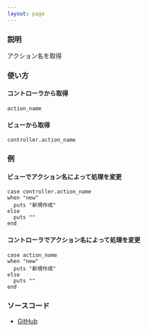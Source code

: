 ```yaml
---
layout: page
---
```

### 説明
アクション名を取得

### 使い方
#### コントローラから取得
    action_name

#### ビューから取得
    controller.action_name

### 例
#### ビューでアクション名によって処理を変更
    case controller.action_name
    when "new"
      puts "新規作成"
    else
      puts ""
    end

#### コントローラでアクション名によって処理を変更
    case action_name
    when "new"
      puts "新規作成"
    else
      puts ""
    end

### ソースコード
* [GitHub](https://github.com/rails/rails/blob/f33d52c95217212cbacc8d5e44b5a8e3cdc6f5b3/actionpack/lib/abstract_controller/base.rb#L25)
